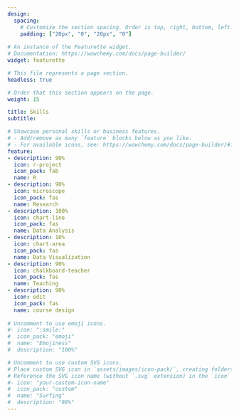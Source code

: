 ```yaml
---
design:
  spacing:
    # Customize the section spacing. Order is top, right, bottom, left.
    padding: ["20px", "0", "20px", "0"]
    
# An instance of the Featurette widget.
# Documentation: https://wowchemy.com/docs/page-builder/
widget: featurette

# This file represents a page section.
headless: true

# Order that this section appears on the page.
weight: 15

title: Skills
subtitle:

# Showcase personal skills or business features.
# - Add/remove as many `feature` blocks below as you like.
# - For available icons, see: https://wowchemy.com/docs/page-builder/#icons
feature:
- description: 90%
  icon: r-project
  icon_pack: fab
  name: R
- description: 90%
  icon: microscope
  icon_pack: fas
  name: Research
- description: 100%
  icon: chart-line
  icon_pack: fas
  name: Data Analysis
- description: 10%
  icon: chart-area
  icon_pack: fas
  name: Data Visualization
- description: 90%
  icon: chalkboard-teacher
  icon_pack: fas
  name: Teaching
- description: 90%
  icon: edit
  icon_pack: fas
  name: course design
  
# Uncomment to use emoji icons.
#- icon: ":smile:"
#  icon_pack: "emoji"
#  name: "Emojiness"
#  description: "100%"  

# Uncomment to use custom SVG icons.
# Place custom SVG icon in `assets/images/icon-pack/`, creating folders if necessary.
# Reference the SVG icon name (without `.svg` extension) in the `icon` field.
#- icon: "your-custom-icon-name"
#  icon_pack: "custom"
#  name: "Surfing"
#  description: "90%"
---
```

